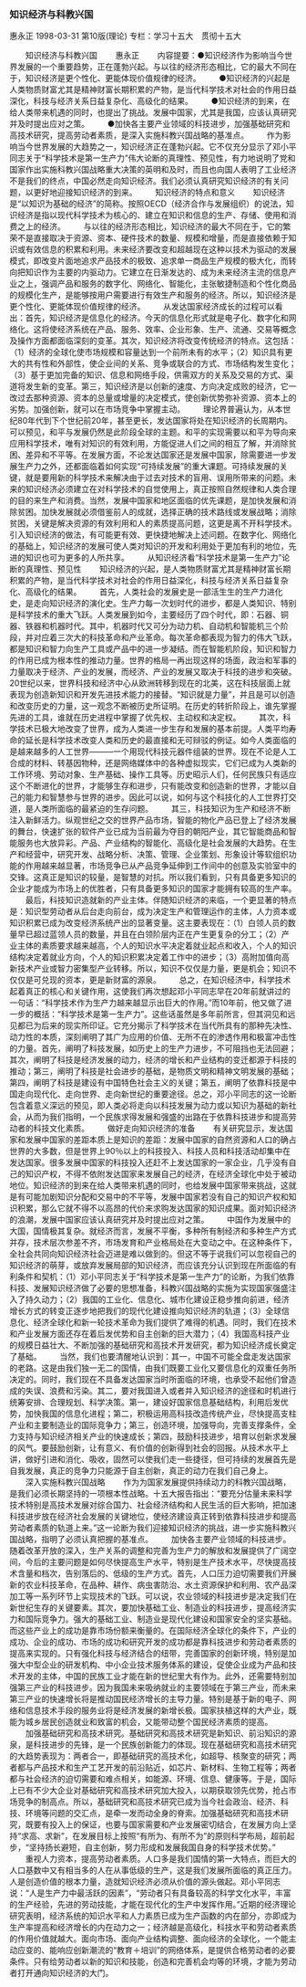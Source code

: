 ### 知识经济与科教兴国
惠永正
1998-03-31
第10版(理论)
专栏：学习十五大　贯彻十五大

　　知识经济与科教兴国
　　惠永正
　　内容提要：●知识经济作为影响当今世界发展的一个重要趋势，正在蓬勃兴起。与以往的经济形态相比，它的最大不同在于，知识经济是更个性化、更能体现价值规律的经济。
　　●知识经济的兴起是人类物质财富尤其是精神财富长期积累的产物，是当代科学技术对社会的作用日益深化，科技与经济关系日益复杂化、高级化的结果。
　　●知识经济的到来，在给人类带来机遇的同时，也提出了挑战。发展中国家，尤其是我国，应该认真研究并及时提出应对之策。
　　●加快各主要产业领域的科技进步，加强基础研究和高技术研究，提高劳动者素质，是深入实施科教兴国战略的基准点。
　　作为影响当今世界发展的大趋势之一，知识经济正在蓬勃兴起。它不仅充分显示了邓小平同志关于“科学技术是第一生产力”伟大论断的真理性、预见性，有力地说明了党和国家作出实施科教兴国战略重大决策的英明和及时，而且也向国人表明了工业经济不是我们的终点，中国必然走向知识经济。我们必须认真研究知识经济的有关问题，以更好地迎接知识经济的到来。
　　知识经济的特点和意义
　　知识经济是“以知识为基础的经济”的简称。按照OECD（经济合作与发展组织）的说法，知识经济是指以现代科学技术为核心的、建立在知识和信息的生产、存储、使用和消费之上的经济。
　　与以往的经济形态相比，知识经济的最大不同在于，它的繁荣不是直接取决于资源、资本、硬件技术的数量、规模和增量，而是直接依赖于知识或有效信息的积累和利用。未来经济要改变和超越现在这种以技术为驱动的发展模式，即改变片面地追求产品技术的极致、追求单一商品生产规模的极大化，而转向把知识作为主要的内驱动力。它建立在日渐发达的、成为未来经济主流的信息产业之上，强调产品和服务的数字化、网络化、智能化，主张敏捷制造和个性化商品的规模化生产，是能够按用户需要进行有效生产和服务的经济。所以，知识经济是更个性化、更能体现价值规律的经济。
　　从发达国家经济成长的过程可以看出：首先，知识经济是信息化的经济。今天的信息化形式就是电子化、数字化和网络化。这将使经济系统在产品、服务、效率、企业形象、生产、流通、交易等概念及操作方面都面临深刻的变革。其次，知识经济将改变传统经济的特点。这包括：（1）经济的全球化使市场规模和容量达到一个前所未有的水平；（2）知识具有更大的共有性和外部性，使企业间的关系、竞争或联合的方式、市场结构发生变化；（3）基于更加完备的知识、信息和网络手段，供需双方的关系及交易的方式、渠道将发生新的变革。第三，知识经济是以创新的速度、方向决定成败的经济，它一改过去那种资源、资本的总量或增量的决定模式，使创新优势弥补资源、资本上的劣势。加强创新，就可以在市场竞争中掌握主动。
　　理论界普遍认为，从本世纪80年代到下个世纪前20年，甚至更长，发达国家将处在知识经济的长周期内。可以预见，和平与发展仍然是此阶段全球的主题。和平的实现需要以和平为导向来应用科学技术，唯有对知识的有效利用，方能促进人们之间的相互了解，并消除贫困、差异和不平等。在发展方面，不论发达国家还是发展中国家，除需要进一步发展生产力之外，还都面临着如何实现“可持续发展”的重大课题。可持续发展的关键，就是要用新的科学技术来解决由于过去对技术的盲用、误用所带来的问题。未来的知识经济必须建立在对科学技术的自觉使用上，真正按照自然规律和人类合理的目的来生产和消费。当然，发展中国家和地区面临的优先课题，是加快发展和消除贫困。加快发展就必须借鉴前人的成就，选择正确的技术路线或发展战略；消除贫困，关键是解决资源的有效利用和人的素质提高问题，这更是离不开科学技术。引入知识经济的做法，有可能更有效、更快捷地解决上述问题。在数字化、网络化的基础上，知识经济的发展可使人类对知识的开发和利用处于更加有利的地位，先进的知识也可为更多的人所共享。
　　从知识经济看“科学技术是第一生产力”论断的真理性、预见性
　　知识经济的兴起，是人类物质财富尤其是精神财富长期积累的产物，是当代科学技术对社会的作用日益深化，科技与经济关系日益复杂化、高级化的结果。
　　首先，人类社会的发展史是一部活生生的生产力进化史，是走向知识经济的演化史。生产力每一次划时代的进步，都是人类知识、特别是科学技术的重大飞跃。人类发展到如今，主要经历了四个时代，即：石器、铜器、铁器和机器时代。其中，机器时代又可分为动力机、自动机和智能机三个阶段，并对应着三次大的科技革命和产业革命。每次革命都表现为智力的伟大飞跃，都是知识和智力向生产工具或产品中的进一步凝结。而在智能机阶段，知识和智力的作用已成为根本性的推动力量。世界的格局一再出现这样的场面，政治和军事的力量取决于经济、产业的发展，而经济、产业的发展又取决于科技的进步和突破。20世纪以来，世界科技和经济中心从欧洲转移到现在的北美，这在科技层面上就表现为创造新知识和开发先进技术能力的接替。“知识就是力量”，并且是可以创造和改变历史的力量，这一观念不断被历史所证明。在历史的转折阶段上，谁先掌握先进的工具，谁就在历史进程中掌握了优先权、主动权和决定权。
　　其次，科学技术已极大地改变了世界，成为人类进一步生存和发展的基本前提。人类平均寿命的延长是科学技术改变人类和历史的最直接和无可辩驳的例证。如今人类面临的是越来越多的人工世界———一个用现代科技元器件组装的世界。现在不论是人工合成的材料、转基因物种，还是网络媒体中的各种虚拟现实，它们已成为人类新的工作环境、劳动对象、生产基础、操作工具等。历史昭示人们，任何民族只有适应这个不断进化的世界，才能够生存和进步，只有能改变和创造新的世界，才能以自己的能力和智慧参与世界的进步。因此可以说，如何与这个科技化的人工世界打交道，是人类所面临的最紧迫的生存问题。
　　其三，科技知识为生产和经济不断注入新鲜活力。纵观世纪之交的世界产品市场，智能的物化产品已登上了经济发展的舞台，快速扩张的软件产业已成为当前最为夺目的朝阳产业，其它智能商品和智能服务也大放异彩。产品、产业结构的智能化、高级化是社会发展的大趋势。在生产和经营中，研究开发、战略分析、决策、管理、企业策划、形象设计等软组织功能的作用越来越显著，市场竞争已从产品竞争延伸到工作间中的创意及实验室中的交锋。这真正是知识的较量，是智慧的对抗。所以我们看到，只有具备更多知识的企业才能成为市场上的优胜者，只有具备更多知识的国家才能拥有较高的生产率。
　　最后，科技知识造就新的产业主体。伴随知识经济的来临，一个更显著的特点是：知识型劳动者从后台走向前台，成为决定生产和管理运作的主体，人力资本或知识积累已成为改变经济系统产出的显著变量。这主要表现在：（1）白领人员的数量早已超过蓝领人员的数量，并且在白领阶层内正在产生更复杂的分工；（2）产业主体的素质要求越来越高，个人的知识水平决定着就业起点和收入，个人的知识结构决定着就业方向，个人的知识积累决定着工作中的进步；（3）高附加值向高新技术产业或智力密集型产业转移。所以，知识不仅仅是力量，更是机会；知识不仅仅是可兑现的资本，更是新财富的源泉。
　　总之，在知识经济中，科学技术起着真正的核心和关键作用，这使我们再次想起邓小平同志早在20年前就讲过的一句话：“科学技术作为生产力越来越显示出巨大的作用。”而10年前，他又做了进一步的概括：“科学技术是第一生产力”。这些话虽然是多年前所言，但其洞见和远见都已为后来的现实所印证。它充分揭示了科学技术在当代所具有的那种先决性、动力性的本质，深刻阐明了其广为应用的价值、无所不在的渗透作用和极富冲击性的力量。首先，阐明了科技发展，如历史上的生产力进步，不可阻挡也无法回避；其次，阐明了科技是经济发展的动力，经济的增长和产业结构的变迁都源于科技的推动；第三，阐明了科技是社会进步的基础，是物质文明和精神文明发展的基础；第四，阐明了科技是建设有中国特色社会主义的关键；第五，阐明了依靠科技是中国走向现代化、走向世界、走向新世纪的重要途径。总之，邓小平同志的这一论断包含着意义深远的预见，即人类必将走向以科技发展为动力或以知识为基础的新社会，从而为我们指明，一个民族求得发展和强盛的出路在于依靠科技进步和提高劳动者的科技文化素质。
　　做好走向知识经济的准备
　　有关研究显示，发达国家和发展中国家的差距本质上是知识的差距：发展中国家的自然资源和人口的确占世界的大多数，但是世界上90％以上的科技投入、科技人员和科技活动却集中在发达国家。很多发展中国家的科技投入还赶不上发达国家的一家企业，几乎没有自己的知识产权，不得不依附发达国家来发展自己的经济，在经济全球化中处于被动地位。知识经济的到来在给人类带来机遇的同时，也给发展中国家带来挑战，这就是有可能加剧知识分配和交易中的不平等，发展中国家若没有自己的知识产权和知识积累，那么它就不得不以高昂的代价来求购发达国家的知识成果。面对知识经济的浪潮，发展中国家应该认真研究并及时提出应对之策。
　　中国作为发展中的大国，国情极其复杂。就经济而言，发展不平衡，多种所有制经济和多种生产方式并存，技术层次参差不齐，市场发育和产业格局处在大变动之中。在这种条件下，全社会共同向知识经济社会迈进是难以做到的。但这不等于说我们可以忽视自己的知识经济的萌芽，或放弃发展局部的知识经济，而应该充分认识到现在所面临的有利条件和契机：（1）邓小平同志关于“科学技术是第一生产力”的论断，为我们依靠科技、发展知识经济做了必要的思想准备，科教兴国战略的实施为实现国家强盛注入了持久动力；（2）我国的工业化、信息化、城市化建设正稳步推向前进，经济增长方式的转变正逐步地把我们的现代化建设推向知识经济的轨道；（3）全球信息化、经济全球化和新一轮技术革命为我们提供了难得的机遇。同时，我们在技术和产业发展方面还存在着后发优势和自主创新的巨大潜力；（4）我国高科技产业的规模日益壮大、不断加强的基础研究和高技术开发研究，都为知识经济成长奠定了基础。
　　当然，我们也要清醒地认识到：其一，中国不可能全盘走发达国家的老路。这是由我们独一无二的国情，由我们既要工业化又要信息化的双重任务所决定的。同时，我们现在不具备发达国家当时所面临的环境，也承受不起他们曾造成的失误、浪费和污染。其二，要对我国进入或者并入知识经济的途径和时机进行统筹安排、合理规划、科学决策。第一，建设好国家信息基础结构，利用后发优势，加快我国的信息化进程；第二，积极运用高科技改造传统产业，尽快提高支柱产业和主要制造业的国际竞争力；第三，创造环境，加强导向，完善支撑条件，全力支持与知识经济相关产业的快速成长；第四，鼓励科技进步，培育以创新求发展的风气。要鼓励创新，让有意义、有价值的创新得到社会的回报。从技术水平上讲，做好引进和消化、吸收，固然可以使我们走一些捷径，但可持续的发展首先是自我发展，真正的竞争力只能源于自主创新，真正的动力在我们自己身上。
　　深入实施科教兴国战略
　　作为为国家发展提供持续动力的科教兴国战略，是我们必须长期坚持的一项根本性战略。十五大报告指出：“要充分估量未来科学技术特别是高技术发展对综合国力、社会经济结构和人民生活的巨大影响，把加速科技进步放在经济社会发展的关键地位，使经济建设真正转到依靠科技进步和提高劳动者素质的轨道上来。”这一论断为我们迎接知识经济的挑战，进一步实施科教兴国战略，指明了必须认真把握的基准点。
　　加快各主要产业领域的科技进步。随着改革开放的深入，生产关系的调整和完善为生产力的解放和发展提供了广阔空间，今后的主要问题是如何尽快提高生产水平，特别是生产技术水平，尽快提高技术含量和档次，告别落后的、低级的生产方式。首先，人口压力迫切需要我们开展新的农业科技革命，在品种、耕作、病虫害防治、水土资源保护和利用、农产品深加工等一系列环节上实现技术的飞跃。可以说，农业领域的科技进步是决定我们在新世纪生存的关键要素。其次，要加快基础工业、制造业的科技进步，提高经济实力和国际竞争力。强大的基础工业、制造业是现代化建设和国家安全的坚实基础。而这些产业上的成功是靠市场份额来衡量的。在国际经济全球化的条件下，产业的成功、企业的成功、市场的成功和研究开发的成功都是靠科技进步和劳动者素质的提高来实现的。只有强化科技与经济结合的纽带，完善国家的创新环境，特别是加强大中型企业的研发机构、中小企业技术服务体系的建设，促使企业成为产品和技术开发的主体，中国的民族工业才能在新的世纪里大有作为。此外，还需要特别加强第三产业的科技进步。因为我国未来吸纳就业的主要领域在于第三产业，而未来第三产业的快速增长将是推动国民经济增长的主导力量。特别是基于新的电子、网络和信息技术手段的服务业将是经济发展的新增长极。国家扶植这样的大产业，既能为城乡居民创造就业和致富的机会，又能带动整个国民经济素质的提高。
　　加强基础研究和高技术研究。基础研究和高技术研究是新知识、前沿知识的源泉，是科技进步的先锋，是一个民族创新能力的体现。现在基础研究和高技术研究的大趋势表现为：两者合一，即基础研究的高技术化，如超导、核聚变的研究；两者都与产品技术和生产工艺开发的前沿贴近，如芯片、新材料、生物工程等；两者都与社会经济的迫切需要和难点相关，如能源、环境、信息、健康等。于是，国际上已有不少大企业对基础研究和高技术研究加大投入，以期获取领先优势，抢占市场竞争的制高点。所以，基础研究和高技术研究已成为当今社会政治、经济、科技、环境等问题的交汇点，是牵一发而动全身的脊索。加强基础研究和高技术研究，既要有投入上的保证，也要与国家需要和产业发展密切结合，在发展方向上坚持“求高、求新”，在发展目标上按照“有所为、有所不为”的原则科学布局，超前起步，“坚持扬长避短，自主创新，努力形成和发展我国自身的科学技术优势。”
　　重视人力资本，提高劳动者素质。人口多是我们国情的第一大特点，而巨大的人口基数中又有相当多的人在从事低级的生产，这是我们发展所面临的真正压力。人是创造价值的根本力量，造就知识经济必须从价值的源头做起。邓小平同志说：“人是生产力中最活跃的因素”，“劳动者只有具备较高的科学文化水平，丰富的生产经验，先进的劳动技能，才能在现代化的生产中发挥作用。”近期的经济理论研究表明，经济系统的知识水平和人力素质已成为生产函数的内在部分，亦即成为生产率提高和经济增长的内在动力之一；经济越是高级化，科技水平和劳动者素质的作用价值就越大。面向市场、面向产业结构调整、面向经济的全球化，一个能主动应变的、能响应创新潮流的“教育＋培训”的网络体系，是提供合格劳动者的必要条件。只有给劳动者以新的知识和技能，创造和完善机会均等的环境，才能为劳动者打开通向知识经济的大门。
